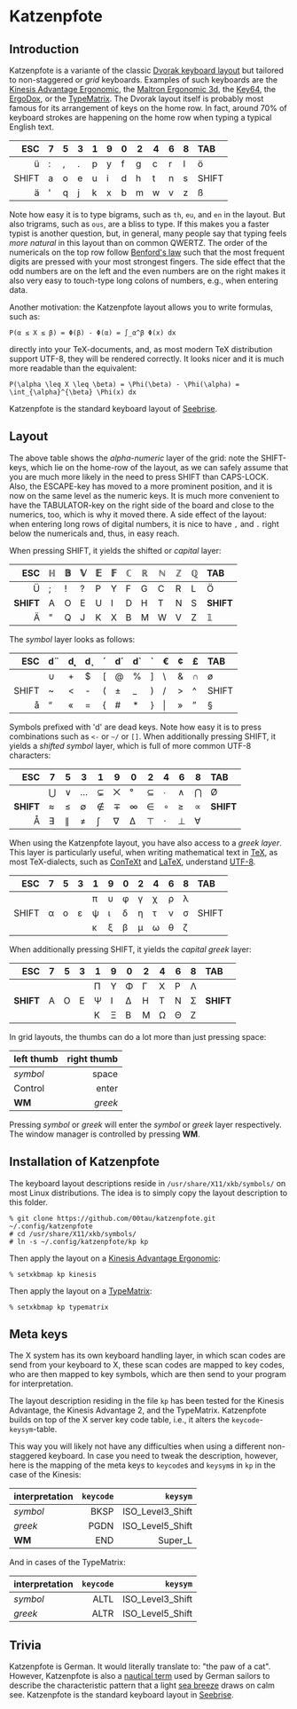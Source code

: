 Katzenpfote
===========

Introduction
------------

Katzenpfote is a variante of the classic
[Dvorak keyboard layout](https://en.wikipedia.org/wiki/Dvorak_Simplified_Keyboard#Original_Dvorak_layout)
but tailored to non-staggered or *grid* keyboards.  Examples of such
keyboards are the
[Kinesis Advantage Ergonomic](https://www.kinesis-ergo.com/shop/advantage-for-pc-mac/), the
[Maltron Ergonomic 3d](http://www.maltron.com/keyboard-info/dual-hand-fully-ergonomic-3d-keyboards), the
[Key64](http://www.key64.org), the
[ErgoDox](http://ergodox.org/), or the [TypeMatrix](http://www.typematrix.com/).
The Dvorak layout itself is probably most famous for its arrangement of
keys on the home row.  In fact, around 70% of keyboard strokes are
happening on the home row when typing a typical English text.

| ESC   | 7  | 5  | 3  | 1  | 9  | 0  | 2  | 4  | 6  | 8  | TAB   |
|------:|----|----|----|----|----|----|----|----|----|----|:------|
| ü     | :  | ,  | .  | p  | y  | f  | g  | c  | r  | l  | ö     |
| SHIFT | a  | o  | e  | u  | i  | d  | h  | t  | n  | s  | SHIFT |
| ä     | '  | q  | j  | k  | x  | b  | m  | w  | v  | z  | ß     |

Note how easy it is to type bigrams, such as `th`, `eu`, and `en` in the
layout.  But also trigrams, such as `ous`, are a bliss to type.  If this
makes you a faster typist is another question, but, in general, many
people say that typing feels *more natural* in this layout than on
common QWERTZ.  The order of the numericals on the top row follow
[Benford's law](https://en.wikipedia.org/wiki/Benford%27s_law) such that
the most frequent digits are pressed with your most strongest fingers.
The side effect that the odd numbers are on the left and the even
numbers are on the right makes it also very easy to touch-type long
colons of numbers, e.g., when entering data.

Another motivation: the Katzenpfote layout allows you to write formulas,
such as:

```
P(α ≤ X ≤ β) = Φ(β) - Φ(α) = ∫_α^β Φ(x) dx
```

directly into your TeX-documents, and, as most modern TeX distribution
support UTF-8, they will be rendered correctly.  It looks nicer and it
is much more readable than the equivalent:

```
P(\alpha \leq X \leq \beta) = \Phi(\beta) - \Phi(\alpha) = \int_{\alpha}^{\beta} \Phi(x) dx
```

Katzenpfote is the standard keyboard layout of
[Seebrise](http://00tau.github.io/seebrise/).

Layout
------

The above table shows the *alpha-numeric* layer of the grid: note the
SHIFT-keys, which lie on the home-row of the layout, as we can safely
assume that you are much more likely in the need to press SHIFT than
CAPS-LOCK.  Also, the ESCAPE-key has moved to a more prominent position,
and it is now on the same level as the numeric keys.  It is much more
convenient to have the TABULATOR-key on the right side of the board and
close to the numerics, too, which is why it moved there.  A side effect
of the layout: when entering long rows of digital numbers, it is nice to
have `,` and `.` right below the numericals and, thus, in easy reach.

When pressing SHIFT, it yields the shifted or *capital* layer:

| ESC       | ℍ  | 𝔹  | 𝕍  | 𝔼  | 𝔽  | ℂ  | ℝ  | ℕ  | ℤ  | ℚ  | TAB       |
|----------:|----|----|----|----|----|----|----|----|----|----|:----------|
| Ü         | ;  | !  | ?  | P  | Y  | F  | G  | C  | R  | L  | Ö         |
| **SHIFT** | A  | O  | E  | U  | I  | D  | H  | T  | N  | S  | **SHIFT** |
| Ä         | "  | Q  | J  | K  | X  | B  | M  | W  | V  | Z  | 𝟙         |

The *symbol* layer looks as follows:

| ESC   | d¨ | d˛ | d¸ | ´  | d´ | d&#96; | &#96; | €  | ¢  | £  | TAB   |
|------:|----|----|----|----|----|-----|----|----|----|----|:------|
|       | ∪  | +  | $  | [  | @  | %   | ]  | \  | &  | ∩  | ø     |
| SHIFT | ~  | <  | -  | (  | ±  | _   | )  | /  | >  | ^  | SHIFT |
| å     | “  | «  | =  | {  | #  | *   | }  | \| | »  | ”  | §     |

Symbols prefixed with 'd' are dead keys.  Note how easy it is to press
combinations such as `<-` or `~/` or `[]`.  When additionally pressing
SHIFT, it yields a *shifted symbol* layer, which is full of more common
UTF-8 characters:

| ESC       | 7  | 5  | 3  | 1  | 9  | 0  | 2  | 4  | 6  | 8  | TAB       |
|----------:|----|----|----|----|----|----|----|----|----|----|:----------|
|           | ⋃  | ∨  | …  | ⊊  | ⨉  | °  | ⊆  | ∙  | ∧  | ⋂  | Ø         |
| **SHIFT** | ≈  | ≤  | ∅  | ∉  | ∓  | ∞  | ∈  | ∘  | ≥  | ∝  | **SHIFT** |
| Å         | ∃  | ∥  | ≠  | ∫  | ∇  | ∆  | ⊤  | ⋅  | ⊥  | ∀  |           |

When using the Katzenpfote layout, you have also access to a *greek
layer*.  This layer is particularly useful, when writing mathematical
text in [TeX](http://tug.org/), as most TeX-dialects, such as
[ConTeXt](http://wiki.contextgarden.net/) and
[LaTeX](http://www.latex-project.org/), understand
[UTF-8](http://www.utf-8.com/).

| ESC   | 7  | 5  | 3  | 1  | 9  | 0  | 2  | 4  | 6  | 8  | TAB   |
|------:|----|----|----|----|----|----|----|----|----|----|:------|
|       |    |    |    | π  | υ  | φ  | γ  | χ  | ρ  | λ  |       |
| SHIFT | α  | ο  | ε  | ψ  | ι  | δ  | η  | τ  | ν  | σ  | SHIFT |
|       |    |    |    | κ  | ξ  | β  | μ  | ω  | θ  | ζ  |       |

When additionally pressing SHIFT, it yields the *capital greek* layer:

| ESC       | 7  | 5  | 3  | 1  | 9  | 0  | 2  | 4  | 6  | 8  | TAB       |
|----------:|----|----|----|----|----|----|----|----|----|----|:----------|
|           |    |    |    | Π  | Υ  | Φ  | Γ  | Χ  | Ρ  | Λ  |           |
| **SHIFT** | Α  | Ο  | Ε  | Ψ  | Ι  | Δ  | Η  | Τ  | Ν  | Σ  | **SHIFT** |
|           |    |    |    | Κ  | Ξ  | Β  | Μ  | Ω  | Θ  | Ζ  |           |


In grid layouts, the thumbs can do a lot more than just pressing space:

| left thumb | right thumb |
|:-----------|------------:|
| *symbol*   | space       |
| Control    | enter       |
| **WM**     | *greek*     |

Pressing *symbol* or *greek* will enter the *symbol* or *greek* layer
respectively.  The window manager is controlled by pressing **WM**.

Installation of Katzenpfote
----------------------------

The keyboard layout descriptions reside in `/usr/share/X11/xkb/symbols/`
on most Linux distributions.  The idea is to simply copy the layout
description to this folder.

```
% git clone https://github.com/00tau/katzenpfote.git ~/.config/katzenpfote
# cd /usr/share/X11/xkb/symbols/
# ln -s ~/.config/katzenpfote/kp kp
```

Then apply the layout on a
[Kinesis Advantage Ergonomic](https://www.kinesis-ergo.com/shop/advantage-for-pc-mac/):

```
% setxkbmap kp kinesis
```

Then apply the layout on a [TypeMatrix](http://www.typematrix.com/):

```
% setxkbmap kp typematrix
```


Meta keys
---------

The X system has its own keyboard handling layer, in which scan codes
are send from your keyboard to X, these scan codes are mapped to key
codes, who are then mapped to key symbols, which are then send to your
program for interpretation.

The layout description residing in the file `kp` has been tested for the
Kinesis Advantage, the Kinesis Advantage 2, and the TypeMatrix.
Katzenpfote builds on top of the X server key code table, i.e., it
alters the `keycode`-`keysym`-table.

This way you will likely not have any difficulties when using a
different non-staggered keyboard.  In case you need to tweak the
description, however, here is the mapping of the meta keys to `keycode`s
and `keysym`s in `kp` in the case of the Kinesis:

| interpretation | `keycode` | `keysym` |
|:---------------|--------:|-------:|
| *symbol*   | BKSP | ISO_Level3_Shift |
| *greek*    | PGDN | ISO_Level5_Shift |
| **WM**     | END  | Super_L          |

And in cases of the TypeMatrix:

| interpretation | `keycode` | `keysym` |
|:---------------|--------:|-------:|
| *symbol*   | ALTL | ISO_Level3_Shift |
| *greek*    | ALTR | ISO_Level5_Shift |

Trivia
-------

Katzenpfote is German. It would literally translate to: "the paw of a
cat".  However, Katzenpfote is also a [nautical
term](http://www.sailingace.com/segellexikon/d/katzenpfote/katzenpfote.htm)
used by German sailors to describe the characteristic pattern that a
light [sea breeze](http://00tau.github.io/seebrise/) draws on calm see.
Katzenpfote is the standard keyboard layout in
[Seebrise](http://00tau.github.io/seebrise/).
